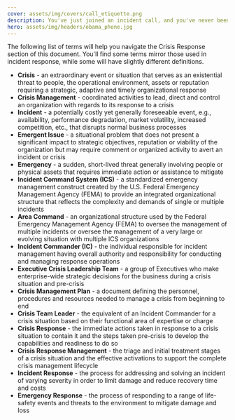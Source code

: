 ```yaml
---
cover: assets/img/covers/call_etiquette.png
description: You've just joined an incident call, and you've never been on one before. You have no idea what's going on, or what you're supposed to be doing. This page will help you through your first time on an incident call, and will provide a reference for future calls you may be a part of.
hero: assets/img/headers/obama_phone.jpg
---
```


The following list of terms will help you navigate the Crisis Response section of this document. You'll find some terms mirror those used in incident response, while some will have slightly different definitions.

- **Crisis** - an extraordinary event or situation that serves as an existential threat to people, the operational environment, assets or reputation requiring a strategic, adaptive and timely organizational response
- **Crisis Management** - coordinated activities to lead, direct and control an organization with regards to its response to a crisis
- **Incident** - a potentially costly yet generally foreseeable event, e.g., availability, performance degradation, market volatility, increased competition, etc., that disrupts normal business processes
- **Emergent Issue** - a situational problem that does not present a significant impact to strategic objectives, reputation or viability of the organization but may require comment or organized activity to avert an incident or crisis
- **Emergency** - a sudden, short-lived threat generally involving people or physical assets that requires immediate action or assistance to mitigate
- **Incident Command System (ICS)** - a standardized emergency management construct created by the U.S. Federal Emergency Management Agency (FEMA) to provide an integrated organizational structure that reflects the complexity and demands of single or multiple incidents
- **Area Command** - an organizational structure used by the Federal Emergency Management Agency (FEMA) to oversee the management of multiple incidents or oversee the management of a very large or evolving situation with multiple ICS organizations
- **Incident Commander (IC)** - the individual responsible for incident management having overall authority and responsibility for conducting and managing response operations
- **Executive Crisis Leadership Team** - a group of Executives who make enterprise-wide strategic decisions for the business during a crisis situation and pre-crisis
- **Crisis Management Plan** - a document defining the personnel, procedures and resources needed to manage a crisis from beginning to end
- **Crisis Team Leader** - the equivalent of an Incident Commander for a crisis situation based on their functional area of expertise or charge
- **Crisis Response** - the immediate actions taken in response to a crisis situation to contain it and the steps taken pre-crisis to develop the capabilities and readiness to do so
- **Crisis Response Management** - the triage and initial treatment stages of a crisis situation and the effective activations to support the complete crisis management lifecycle
- **Incident Response** - the process for addressing and solving an incident of varying severity in order to limit damage and reduce recovery time and costs
- **Emergency Response** - the process of responding to a range of life-safety events and threats to the environment to mitigate damage and loss
